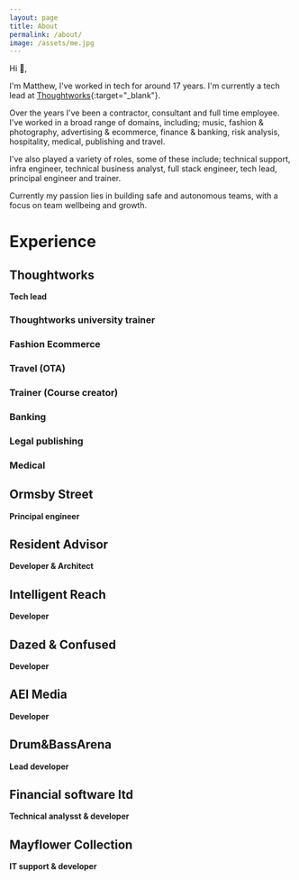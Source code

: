 ```yaml
---
layout: page
title: About
permalink: /about/
image: /assets/me.jpg
---
```


Hi 👋,
 
I'm Matthew, I've worked in tech for around 17 years. I'm currently a tech lead at [Thoughtworks](https://www.thoughtworks.com/){:target="_blank"}.
 
Over the years I've been a contractor, consultant and full time employee. I've worked in a broad range of domains, including; music, fashion & photography, advertising & ecommerce, finance & banking, risk analysis, hospitality, medical, publishing and travel.
 
I've also played a variety of roles, some of these include; technical support, infra engineer, technical business analyst, full stack engineer, tech lead, principal engineer and trainer.

Currently my  passion lies in building safe and autonomous teams, with a focus on team wellbeing and growth.

# Experience

## Thoughtworks
__Tech lead__

<!-- Bid team -->
### Thoughtworks university trainer

### Fashion Ecommerce 

### Travel (OTA)

### Trainer (Course creator)

### Banking

### Legal publishing

### Medical

## Ormsby Street
__Principal engineer__

## Resident Advisor
__Developer & Architect__

## Intelligent Reach
__Developer__

## Dazed & Confused
__Developer__

## AEI Media
__Developer__

## Drum&BassArena 
__Lead developer__

## Financial software ltd
__Technical analysst & developer__

## Mayflower Collection
__IT support & developer__